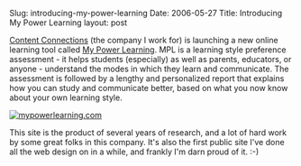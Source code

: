 Slug: introducing-my-power-learning
Date: 2006-05-27
Title: Introducing My Power Learning
layout: post

[Content Connections](http://www.contentconnectionc.com) (the company I work for) is launching a new online learning tool called <a href="http://www.mypowerlearning.com">My Power Learning</a>. MPL is a learning style preference assessment - it helps students (especially) as well as parents, educators, or anyone - understand the modes in which they learn and communicate. The assessment is followed by a lengthy and personalized report that explains how you can study and communicate better, based on what you now know about your own learning style.

<a class="imagelink" href="http://www.mypowerlearning.com" title="mypowerlearning.com"><img alt="mypowerlearning.com" class="at-xid-6a010534988cd3970b0120a55cea49970b" id="image2332" src="https://steveivy.typepad.com/.a/6a010534988cd3970b0120a55cea49970b-pi" /></a>

This site is the product of several years of research, and a lot of hard work by some great folks in this company. It&#39;s also the first public site I&#39;ve done all the web design on in a while, and frankly I&#39;m darn proud of it. :-)
